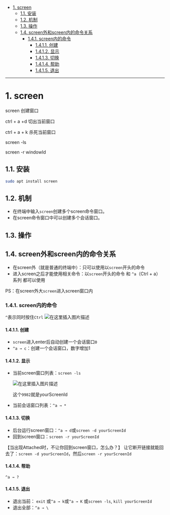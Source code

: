 - [1. screen](#1-screen)
  - [1.1. 安装](#11-安装)
  - [1.2. 机制](#12-机制)
  - [1.3. 操作](#13-操作)
  - [1.4. screen外和screen内的命令关系](#14-screen外和screen内的命令关系)
    - [1.4.1. screen内的命令](#141-screen内的命令)
      - [1.4.1.1. 创建](#1411-创建)
      - [1.4.1.2. 显示](#1412-显示)
      - [1.4.1.3. 切换](#1413-切换)
      - [1.4.1.4. 帮助](#1414-帮助)
      - [1.4.1.5. 退出](#1415-退出)

---
# 1. screen

screen 创建窗口

ctrl + a +d 切出当前窗口

ctrl + a + k 杀死当前窗口

screen -ls

screen -r windowId

## 1.1. 安装
```bash
sudo apt install screen
```

## 1.2. 机制
- 在终端中输入`screen`创建多个screen命令窗口。
- 在screen命令窗口中可以创建多个会话窗口。


## 1.3. 操作

## 1.4. screen外和screen内的命令关系
- 在screen外（就是普通的终端中）：只可以使用以`screen`开头的命令
- 进入screen之后才能使用相关命令：以`screen`开头的命令 和 `^a`（Ctrl + a）系列 都可以使用

PS：在screen外大`screen`进入screen窗口内



### 1.4.1. screen内的命令
`^`表示同时按住`Ctrl`
![在这里插入图片描述](https://cdn.jsdelivr.net/gh/sword4869/pic1@main/images/202406231915949.png)

#### 1.4.1.1. 创建
- `screen`进入enter后自动创建一个会话窗口`0`
- `^a → c`：创建一个会话窗口，数字增加1

#### 1.4.1.2. 显示
- 当前screen窗口列表：`screen -ls`
  
  ![在这里插入图片描述](https://cdn.jsdelivr.net/gh/sword4869/pic1@main/images/202406231915383.png)
  
  这个`9982`就是yourScreenId
- 当前会话窗口列表：`^a → *`
#### 1.4.1.3. 切换
- 后台运行screen窗口：`^a → d`或`screen -d yourScreenId`
- 回到screen窗口：`screen -r yourScreenId`


【当出现Attached时，不让你回到screen窗口，怎么办？】
让它断开链接就能回去了：`screen -d yourScreenId`，然后`screen -r yourScreenId`
#### 1.4.1.4. 帮助
`^a → ?`
#### 1.4.1.5. 退出
- 退出当前：
`exit`
或`^a → k`或`^a → K`
或`screen -ls`, `kill yourScreenId`
- 退出全部：`^a → \`
